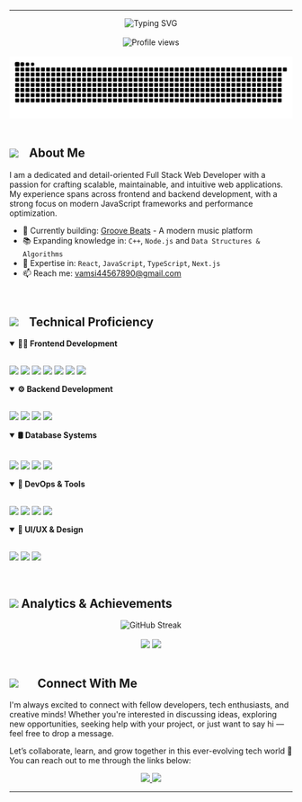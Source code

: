 <hr>
<div align="center">
  <img src="https://readme-typing-svg.herokuapp.com?font=Fira+Code&weight=600&size=30&duration=3000&pause=1000&color=0E75B6&center=true&vCenter=true&random=false&width=600&lines=Vamsi+Krishna+Killada;Full+Stack+Developer;Problem+Solver;Tech+Enthusiast" alt="Typing SVG" />
</div>
<br/>
<div align="center">
  <img src="https://komarev.com/ghpvc/?username=vamsikrishna22042000&label=Profile%20Views&color=0e75b6&style=for-the-badge" alt="Profile views" />
</div>
<br/>
<div align="center">
  <picture>
    <source media="(prefers-color-scheme: dark)" srcset="https://raw.githubusercontent.com/VamsiKrishna22042000/VamsiKrishna22042000/output/github-snake-dark.svg" />
    <source media="(prefers-color-scheme: light)" srcset="https://raw.githubusercontent.com/VamsiKrishna22042000/VamsiKrishna22042000/output/github-snake.svg" />
    <img alt="github-snake" src="https://raw.githubusercontent.com/VamsiKrishna22042000/VamsiKrishna22042000/output/github-snake.svg" />
  </picture>
</div>
<!-- <div align="center">
  <img src="https://github-profile-trophy.vercel.app/?username=vamsikrishna22042000&theme=onestar&title=Repositories,Commits,Stars,Followers&column=4&no-frame=true&margin-w=15&no-bg=true" alt="GitHub Trophies" />
</div> -->
<br/>

<div align="left">
  <h2 style="display: flex; align-items: center; gap: 10px;">
    <img src="https://media2.giphy.com/media/QssGEmpkyEOhBCb7e1/giphy.gif" width="25" />
    <span>About Me</span>
  </h2>
</div>

I am a dedicated and detail-oriented Full Stack Web Developer with a passion for crafting scalable, maintainable, and intuitive web applications. My experience spans across frontend and backend development, with a strong focus on modern JavaScript frameworks and performance optimization.

- 🚀 Currently building: [Groove Beats](https://groovebeats.vercel.app/) - A modern music platform  
- 📚 Expanding knowledge in: `C++`, `Node.js` and `Data Structures & Algorithms`  
- 💼 Expertise in: `React`, `JavaScript`, `TypeScript`, `Next.js`  
- 📫 Reach me: [vamsi44567890@gmail.com](mailto:vamsi44567890@gmail.com)

<br/>

<div align="left">
  <h2 style="display: flex; align-items: center; gap: 10px;">
    <img src="https://media2.giphy.com/media/WFZvB7VIXBgiz3oDXE/giphy.gif" width="25" />
    <span>Technical Proficiency</span>
  </h2>
</div>

<details open>
  <summary><b>👨‍💻 Frontend Development</b></summary>
  <br/>
  <p align="left">
    <img src="https://img.shields.io/badge/javascript-%23323330.svg?style=for-the-badge&logo=javascript&logoColor=%23F7DF1E" />
    <img src="https://img.shields.io/badge/typescript-%23007ACC.svg?style=for-the-badge&logo=typescript&logoColor=white" />
    <img src="https://img.shields.io/badge/react-%2320232a.svg?style=for-the-badge&logo=react&logoColor=%2361DAFB" />
    <img src="https://img.shields.io/badge/Next-black?style=for-the-badge&logo=next.js&logoColor=white" />
    <img src="https://img.shields.io/badge/redux-%23593d88.svg?style=for-the-badge&logo=redux&logoColor=white" />
    <img src="https://img.shields.io/badge/html5-%23E34F26.svg?style=for-the-badge&logo=html5&logoColor=white" />
    <img src="https://img.shields.io/badge/tailwindcss-%2338B2AC.svg?style=for-the-badge&logo=tailwind-css&logoColor=white" />
  </p>
</details>

<details open>
  <summary><b>⚙️ Backend Development</b></summary>
  <br/>
  <p align="left">
    <img src="https://img.shields.io/badge/node.js-6DA55F?style=for-the-badge&logo=node.js&logoColor=white" />
    <img src="https://img.shields.io/badge/express.js-%23404d59.svg?style=for-the-badge&logo=express&logoColor=%2361DAFB" />
    <img src="https://img.shields.io/badge/-GraphQL-E10098?style=for-the-badge&logo=graphql&logoColor=white" />
    <img src="https://img.shields.io/badge/JWT-black?style=for-the-badge&logo=JSON%20web%20tokens" />
  </p>
</details>

<details open>
  <summary><b>🛢️ Database Systems</b></summary>
  <br/>
  <p align="left">
    <img src="https://img.shields.io/badge/MongoDB-%234ea94b.svg?style=for-the-badge&logo=mongodb&logoColor=white" />
    <img src="https://img.shields.io/badge/postgres-%23316192.svg?style=for-the-badge&logo=postgresql&logoColor=white" />
    <img src="https://img.shields.io/badge/mysql-4479A1.svg?style=for-the-badge&logo=mysql&logoColor=white" />
    <img src="https://img.shields.io/badge/redis-%23DD0031.svg?style=for-the-badge&logo=redis&logoColor=white" />
  </p>
</details>

<details open>
  <summary><b>🔧 DevOps & Tools</b></summary>
  <br/>
  <p align="left">
    <img src="https://img.shields.io/badge/git-%23F05033.svg?style=for-the-badge&logo=git&logoColor=white" />
    <img src="https://img.shields.io/badge/docker-%230db7ed.svg?style=for-the-badge&logo=docker&logoColor=white" />
    <img src="https://img.shields.io/badge/vercel-%23000000.svg?style=for-the-badge&logo=vercel&logoColor=white" />
    <img src="https://img.shields.io/badge/nginx-%23009639.svg?style=for-the-badge&logo=nginx&logoColor=white" />
  </p>
</details>

<details open>
  <summary><b>🎨 UI/UX & Design</b></summary>
  <br/>
  <p align="left">
    <img src="https://img.shields.io/badge/figma-%23F24E1E.svg?style=for-the-badge&logo=figma&logoColor=white" />
    <img src="https://img.shields.io/badge/MUI-%230081CB.svg?style=for-the-badge&logo=mui&logoColor=white" />
    <img src="https://img.shields.io/badge/chakra-%234ED1C5.svg?style=for-the-badge&logo=chakraui&logoColor=white" />
  </p>
</details>

<br/>

<div align="left">
  <h2>
    <img src="https://media.giphy.com/media/iY8CRBdQXODJSCERIr/giphy.gif" width="20">
    Analytics & Achievements
  </h2>
</div>

<div align="center">
  <picture>
    <source srcset="https://github-readme-streak-stats.herokuapp.com/?user=VamsiKrishna22042000&theme=default&hide_border=true" media="(prefers-color-scheme: light)" />
    <source srcset="https://github-readme-streak-stats.herokuapp.com/?user=VamsiKrishna22042000&theme=tokyonight&hide_border=true" media="(prefers-color-scheme: dark)" />
    <img src="https://github-readme-streak-stats.herokuapp.com/?user=VamsiKrishna22042000&theme=default&hide_border=true" alt="GitHub Streak" />
  </picture>
</div>

<br/>

<div align="center">
  <picture>
    <source srcset="https://github-readme-stats.vercel.app/api?username=VamsiKrishna22042000&show_icons=true&hide_border=true&theme=default" media="(prefers-color-scheme: light)" />
    <source srcset="https://github-readme-stats.vercel.app/api?username=VamsiKrishna22042000&show_icons=true&hide_border=true&theme=tokyonight" media="(prefers-color-scheme: dark)" />
    <img src="https://github-readme-stats.vercel.app/api?username=VamsiKrishna22042000&show_icons=true&hide_border=true&theme=default" width="49%" />
  </picture>
  
  <picture>
    <source srcset="https://github-readme-stats.vercel.app/api/top-langs/?username=VamsiKrishna22042000&layout=compact&hide_border=true&theme=default" media="(prefers-color-scheme: light)" />
    <source srcset="https://github-readme-stats.vercel.app/api/top-langs/?username=VamsiKrishna22042000&layout=compact&hide_border=true&theme=tokyonight" media="(prefers-color-scheme: dark)" />
    <img src="https://github-readme-stats.vercel.app/api/top-langs/?username=VamsiKrishna22042000&layout=compact&hide_border=true&theme=default" width="37.5%" />
  </picture>
</div>


<br/>

<div align="left">
  <h2 style="display: flex; align-items: center; gap: 10px">
    <img src="https://media1.giphy.com/media/W1NW6AaPglSMRnP2Qv/giphy.gif" width="40" />
    <span>Connect With Me</span>
  </h2>
  <p>
    I'm always excited to connect with fellow developers, tech enthusiasts, and creative minds!  
    Whether you're interested in discussing ideas, exploring new opportunities, seeking help with your project, 
    or just want to say hi — feel free to drop a message.
  </p>
  <p>
    Let’s collaborate, learn, and grow together in this ever-evolving tech world 🚀  
    You can reach out to me through the links below:
  </p>
</div>

<div align="center">
  <a href="https://www.linkedin.com/in/vamsi-krishna-killada-5b5aa81aa/" target="_blank">
    <img src="https://img.shields.io/badge/LinkedIn-%230077B5.svg?style=for-the-badge&logo=linkedin&logoColor=white" />
  </a>
  <a href="mailto:vamsi44567890@gmail.com">
    <img src="https://img.shields.io/badge/Gmail-D14836?style=for-the-badge&logo=gmail&logoColor=white" />
  </a>
</div>
<hr>


